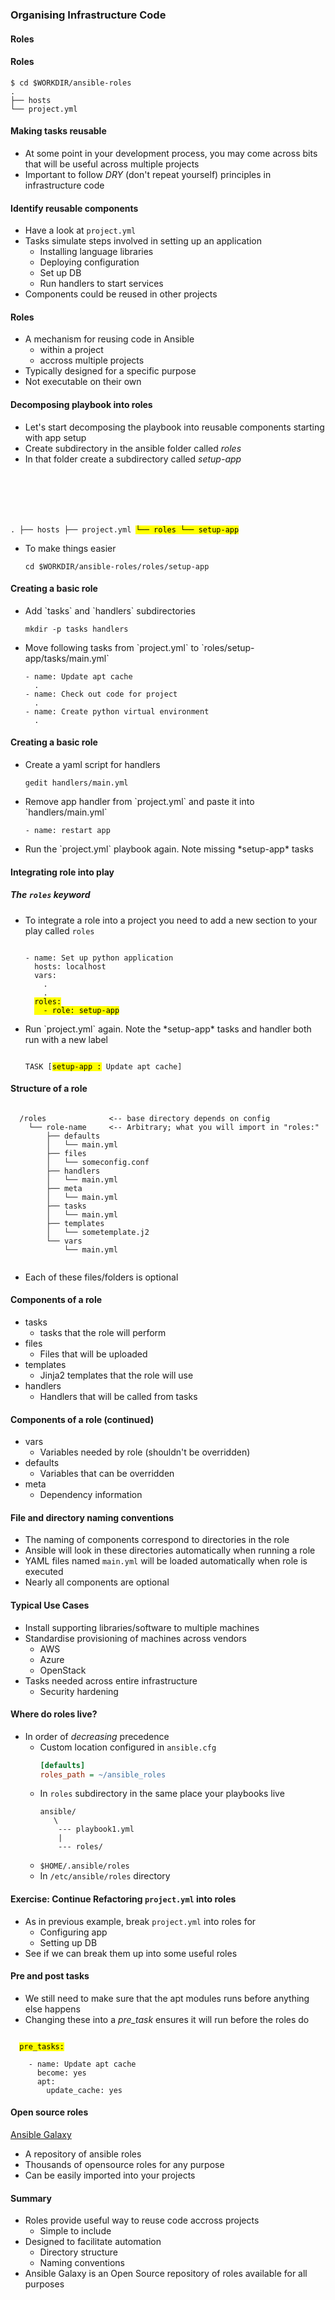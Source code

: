 ### Organising Infrastructure Code
#### Roles


#### Roles

```
$ cd $WORKDIR/ansible-roles
.
├── hosts
└── project.yml
```


#### Making tasks reusable

* At some point in your development process, you may come across
  bits that will be useful across multiple projects
* Important to follow _DRY_ (don't repeat yourself) principles in infrastructure code


#### Identify reusable components
* Have a look at `project.yml`
* Tasks simulate steps involved in setting up an application
   * Installing language libraries
   * Deploying configuration
   * Set up DB
   * Run handlers to start services
* Components could be reused in other projects


#### Roles

* A mechanism for reusing code in Ansible
  - within a project
  - accross multiple projects
* Typically designed for a specific purpose
* Not executable on their own


#### Decomposing playbook into roles
* Let's start decomposing the playbook into reusable components starting with
  app setup
* Create subdirectory in the ansible folder called *roles*
* In that folder create a subdirectory called *setup-app*
   <pre><code data-noescape data-trim>
.
├── hosts
├── project.yml
<mark>└── roles
    └── setup-app</mark>
</code></pre>
* To make things easier
   ```
   cd $WORKDIR/ansible-roles/roles/setup-app
   ```


#### Creating a basic role
* <!-- .element: class="fragment" data-fragment-index="0" -->Add `tasks` and `handlers` subdirectories
   ```
   mkdir -p tasks handlers
   ```
* <!-- .element: class="fragment" data-fragment-index="2" -->Move following tasks from `project.yml` to `roles/setup-app/tasks/main.yml`
   ```
   - name: Update apt cache
     .
   - name: Check out code for project
     .
   - name: Create python virtual environment
     .
   ```


#### Creating a basic role
* <!-- .element: class="fragment" data-fragment-index="0" -->Create a yaml script for handlers
   ```
   gedit handlers/main.yml
   ```
* <!-- .element: class="fragment" data-fragment-index="1" -->Remove app handler from `project.yml` and paste it into `handlers/main.yml`
   ```
   - name: restart app
   ```
* <!-- .element: class="fragment" data-fragment-index="2" -->Run the `project.yml` playbook again. Note missing *setup-app* tasks


#### Integrating role into play
##### The `roles` keyword
* To integrate a role into a project you need to add a new section to your
  play called `roles`
  <pre class="fragment" data-fragment-index="0"><code data-trim data-noescape>
  - name: Set up python application
    hosts: localhost
    vars:
      .
      .
    <mark>roles:</mark>
    <mark class="fragment" data-fragment-index="1">  - role: setup-app</mark>
  </code></pre>  
* <!-- .element: class="fragment" data-fragment-index="2" -->Run `project.yml` again. Note the *setup-app* tasks and handler both run with a new
  label
  <pre><code data-trim data-noescape>
  TASK [<mark>setup-app :</mark> Update apt cache] 
  </code></pre>



#### Structure of a role
  <pre><code data-trim data-noescape>
  /roles              <span class="fragment" data-fragment-index="0"><-- base directory depends on config</span>
    └── role-name     <span class="fragment" data-fragment-index="1"><-- Arbitrary; what you will import in "roles:"</span>
        ├── defaults
        │   └── main.yml
        ├── files
        │   └── someconfig.conf
        ├── handlers
        │   └── main.yml
        ├── meta
        │   └── main.yml
        ├── tasks
        │   └── main.yml
        ├── templates
        │   └── sometemplate.j2
        └── vars
            └── main.yml
  </code></pre>
<!-- .element: style="font-size:13pt;"  -->
  * Each of these files/folders is optional


#### Components of a role

* tasks
  - tasks that the role will perform
* files
  - Files that will be uploaded
* templates
  - Jinja2 templates that the role will use
* handlers
  - Handlers that will be called from tasks



#### Components of a role (continued)

* vars
  - Variables needed by role (shouldn't be overridden)
* defaults
  - Variables that can be overridden
* meta
  - Dependency information


#### File and directory naming conventions

* The naming of components correspond to directories in the role
* Ansible will look in these directories automatically when running a role
* YAML files named `main.yml` will be loaded automatically when role is
  executed
* Nearly all components are optional


#### Typical Use Cases
* Install supporting libraries/software to multiple machines
* Standardise provisioning of machines across vendors
   - AWS
   - Azure
   - OpenStack
* Tasks needed across entire infrastructure
   - Security hardening



#### Where do roles live?
* In order of _decreasing_ precedence
  - Custom location configured in `ansible.cfg`
     ```ini
     [defaults]
     roles_path = ~/ansible_roles
     ```
  - In `roles` subdirectory in the same place your playbooks live
     ```
     ansible/
        \
         --- playbook1.yml
         |
         --- roles/
     ```
  - `$HOME/.ansible/roles`
  - In `/etc/ansible/roles` directory


#### Exercise: Continue Refactoring `project.yml` into roles
* As in previous example, break `project.yml` into roles for 
  - Configuring app
  - Setting up DB
* See if we can break them up into some useful roles


#### Pre and post tasks

* We still need to make sure that the apt modules runs before
  anything else happens
* Changing these into a *pre_task* ensures it will run before the roles do

<pre class="fragment" data-fragment-index="0"><code data-trim data-noescape>
  <mark>pre_tasks:</mark>

    - name: Update apt cache
      become: yes
      apt:
        update_cache: yes
</code></pre>


#### Open source roles

[Ansible Galaxy](https://galaxy.ansible.com)

* A repository of ansible roles
* Thousands of opensource roles for any purpose
* Can be easily imported into your projects


#### Summary

* Roles provide useful way to reuse code accross projects
  - Simple to include
* Designed to facilitate automation
  - Directory structure
  - Naming conventions
* Ansible Galaxy is an Open Source repository of roles available for all
  purposes
